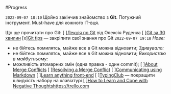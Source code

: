 #Progress

`2022-09-07 18:10`
Щойно закінчив знайомство з __Git__. Потужний інструмент. Must-have для кожного IT-вця.

Що ще прочитати про Git:
[ ][Лекція по Git](https://www.youtube.com/playlist?list=PLS8sEUxbfFY9MnPIFPTNlaS5xX7P5Ge-5) від Олексія Руденка
[ ][Git за 30 хвилин](https://codeguida.com/post/453)
[x][Git tips](http://sixrevisions.com/web-development/git-tips/) — закріпити свої знання про Git
`2022-09-07 19:18`
  _Нове:_
   - не бійтесь помилятсь, майже все в Git можна відновити;
  _Здивувало:_
   - не бійтесь помилятсь, майже все в Git можна відновити;
  _Використаю в майбутньому:_
   - можливість атомарних змін (одна правка - один commit);
[ ][About Merge Conflicts](https://docs.github.com/en/free-pro-team@latest/github/collaborating-with-issues-and-pull-requests/about-merge-conflicts)
[ ][Resoilving a Merge Conflict](https://docs.github.com/en/free-pro-team@latest/github/collaborating-with-issues-and-pull-requests/resolving-a-merge-conflict-using-the-command-line)
[ ][Communicating using Markdown](https://lab.github.com/githubtraining/communicating-using-markdown)
[ ][Learn anything front-end](https://learn-anything.xyz/web-development/front-end)
[ ][TypingClub](https://www.typingclub.com/) — покращити швидкість набору на клавіатурі
[ ][How to Learn and Cope with Negative Thoughts](https://guides.hexlet.io/learning/)https://trello.com